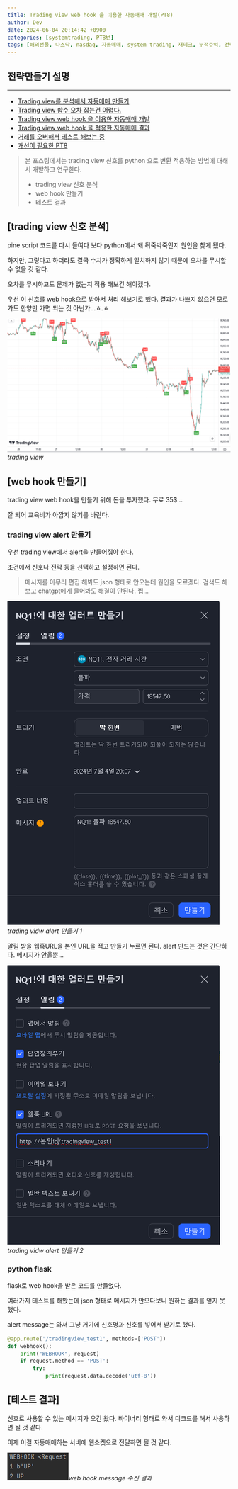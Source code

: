 ```yaml
---
title: Trading view web hook 을 이용한 자동매매 개발(PT8)
author: Dev
date: 2024-06-04 20:14:42 +0900
categories: [systemtrading, PT8번]
tags: [해외선물, 나스닥, nasdaq, 자동매매, system trading, 재테크, 누적수익, 전략, tradingview, webhook, 웹훅]
---
```

## 전략만들기 설명
---
- [Trading view를 분석해서 자동매매 만들기](/posts/nasdaq-strategy-1/)
- [Trading view 함수 오차 잡는건 어렵다.](/posts/nasdaq-strategy-2/)
- [Trading view web hook 을 이용한 자동매매 개발](/posts/nasdaq-strategy-3/)
- [Trading view web hook 을 적용한 자동매매 결과](/posts/nasdaq-strategy-4/)
- [거래를 오버해서 테스트 해보는 중](/posts/nasdaq-strategy-5/)
- [개선이 필요한 PT8](/posts/nasdaq-strategy-6/)


> 본 포스팅에서는 trading view 신호를 python 으로 변환 적용하는 방법에 대해서 개발하고 연구한다.
> - trading view 신호 분석
> - web hook 만들기
> - 테스트 결과

## [trading view 신호 분석]

pine script 코드를 다시 들여다 보다 python에서 왜 뒤죽박죽인지 원인을 찾게 됐다. 

하지만, 그렇다고 하더라도 결국 수치가 정확하게 일치하지 않기 때문에 오차를 무시할 수 없을 것 같다.

오차를 무시하고도 문제가 없는지 적용 해보긴 해야겠다.

우선 이 신호를 web hook으로 받아서 처리 해보기로 했다. 결과가 나쁘지 않으면 모로가도 한양만 가면 되는 것 아닌가...ㅎ.ㅎ

![img](/assets/img/2024-06-03/2024-06-03-tradingview.png)*trading view*


## [web hook 만들기]

trading view web hook을 만들기 위해 돈을 투자했다. 무료 35$...

잘 되어 교육비가 아깝지 않기를 바란다.


### trading view alert 만들기

우선 trading view에서 alert을 만들어줘야 한다.

조건에서 신호나 전략 등을 선택하고 설정하면 된다.

> 메시지를 아무리 편집 해봐도 json 형태로 안오는데 원인을 모르겠다. 검색도 해보고 chatgpt에게 물어봐도 해결이 안된다. 쩝...

![img](/assets/img/2024-06-04/2024-06-04-029-tradingview-alert1.png)*trading vidw alert 만들기 1*

알림 받을 웹훅URL을 본인 URL을 적고 만들기 누르면 된다. alert 만드는 것은 간단하다. 메시지가 안올뿐...

![img](/assets/img/2024-06-04/2024-06-04-029-tradingview-alert2.png)*trading vidw alert 만들기 2*

 
### python flask

flask로 web hook을 받은 코드를 만들었다.

여러가지 테스트를 해봤는데 json 형태로 메시지가 안오다보니 원하는 결과를 얻지 못했다.

alert message는 와서 그냥 거기에 신호명과 신호를 넣어서 받기로 했다.

```python
@app.route('/tradingview_test1', methods=['POST'])
def webhook():
    print("WEBHOOK", request)
    if request.method == 'POST':
        try:
            print(request.data.decode('utf-8'))
```

## [테스트 결과]

신호로 사용할 수 있는 메시지가 오긴 왔다. 바이너리 형태로 와서 디코드를 해서 사용하면 될 것 같다.

이제 이걸 자동매매하는 서버에 웹소켓으로 전달하면 될 것 같다.

![img](/assets/img/2024-06-04/2024-06-04-031-webhook-result.png)*web hook message 수신 결과*

